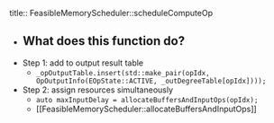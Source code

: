 title:: FeasibleMemoryScheduler::scheduleComputeOp
- ## What does this function do?
- Step 1: add to output result table
	- `_opOutputTable.insert(std::make_pair(opIdx, OpOutputInfo(EOpState::ACTIVE, _outDegreeTable[opIdx])));`
- Step 2: assign resources simultaneously
	- `auto maxInputDelay = allocateBuffersAndInputOps(opIdx);`
	- [[FeasibleMemoryScheduler::allocateBuffersAndInputOps]]